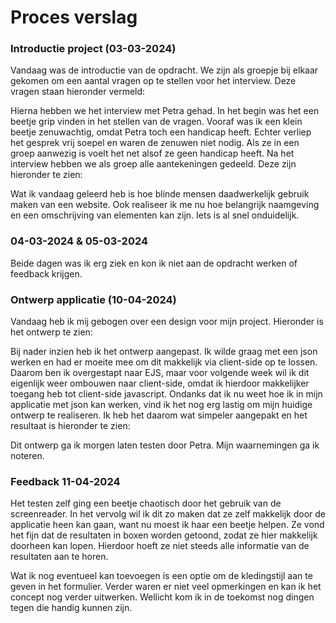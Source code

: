 # Proces verslag
### Introductie project (03-03-2024)
Vandaag was de introductie van de opdracht. We zijn als groepje bij elkaar gekomen om een aantal vragen op te stellen voor het interview. Deze vragen staan hieronder vermeld:

Hierna hebben we het interview met Petra gehad. In het begin was het een beetje grip vinden in het stellen van de vragen. Vooraf was ik een klein beetje zenuwachtig, omdat Petra toch een handicap heeft. Echter verliep het gesprek vrij soepel en waren de zenuwen niet nodig. Als ze in een groep aanwezig is voelt het net alsof ze geen handicap heeft. Na het interview hebben we als groep alle aantekeningen gedeeld. Deze zijn hieronder te zien:

Wat ik vandaag geleerd heb is hoe blinde mensen daadwerkelijk gebruik maken van een website. Ook realiseer ik me nu hoe belangrijk naamgeving en een omschrijving van elementen kan zijn. Iets is al snel onduidelijk.

### 04-03-2024 & 05-03-2024
Beide dagen was ik erg ziek en kon ik niet aan de opdracht werken of feedback krijgen.

### Ontwerp applicatie (10-04-2024)
Vandaag heb ik mij gebogen over een design voor mijn project. Hieronder is het ontwerp te zien:



Bij nader inzien heb ik het ontwerp aangepast. Ik wilde graag met een json werken en had er moeite mee om dit makkelijk via client-side op te lossen. Daarom ben ik overgestapt naar EJS, maar voor volgende week wil ik dit eigenlijk weer ombouwen naar client-side, omdat ik hierdoor makkelijker toegang heb tot client-side javascript. Ondanks dat ik nu weet hoe ik in mijn applicatie met json kan werken, vind ik het nog erg lastig om mijn huidige ontwerp te realiseren. Ik heb het daarom wat simpeler aangepakt en het resultaat is hieronder te zien:


Dit ontwerp ga ik morgen laten testen door Petra. Mijn waarnemingen ga ik noteren.

### Feedback 11-04-2024
Het testen zelf ging een beetje chaotisch door het gebruik van de screenreader. In het vervolg wil ik dit zo maken dat ze zelf makkelijk door de applicatie heen kan gaan, want nu moest ik haar een beetje helpen. Ze vond het fijn dat de resultaten in boxen worden getoond, zodat ze hier makkelijk doorheen kan lopen. Hierdoor hoeft ze niet steeds alle informatie van de resultaten aan te horen. 

Wat ik nog eventueel kan toevoegen is een optie om de kledingstijl aan te geven in het formulier. Verder waren er niet veel opmerkingen en kan ik het concept nog verder uitwerken. Wellicht kom ik in de toekomst nog dingen tegen die handig kunnen zijn. 